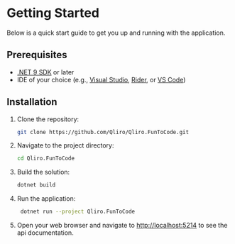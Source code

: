 # Getting Started

Below is a quick start guide to get you up and running with the application.

## Prerequisites

- [.NET 9 SDK](https://dotnet.microsoft.com/download/dotnet/9.0) or later
- IDE of your choice (e.g., [Visual Studio](https://visualstudio.microsoft.com/), [Rider](https://www.jetbrains.com/rider/), or [VS Code](https://code.visualstudio.com/))

## Installation

1. Clone the repository:
   ```bash
   git clone https://github.com/Qliro/Qliro.FunToCode.git
   ```

2. Navigate to the project directory:
   ```bash
   cd Qliro.FunToCode
   ```
3. Build the solution:
   ```bash
   dotnet build
   ```
4. Run the application:
   ```bash
    dotnet run --project Qliro.FunToCode
    ```
5. Open your web browser and navigate to [http://localhost:5214](http://localhost:5214) to see the api documentation.
